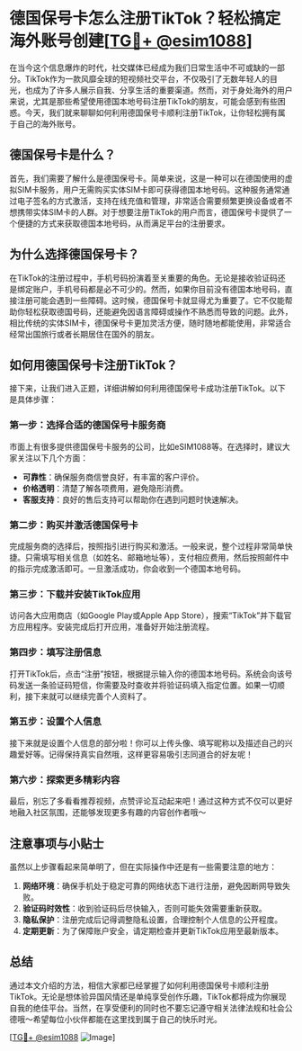# 德国保号卡怎么注册TikTok？轻松搞定海外账号创建[[TG💪+ @esim1088](https://t.me/s/esim1088)]

在当今这个信息爆炸的时代，社交媒体已经成为我们日常生活中不可或缺的一部分。TikTok作为一款风靡全球的短视频社交平台，不仅吸引了无数年轻人的目光，也成为了许多人展示自我、分享生活的重要渠道。然而，对于身处海外的用户来说，尤其是那些希望使用德国本地号码注册TikTok的朋友，可能会感到有些困惑。今天，我们就来聊聊如何利用德国保号卡顺利注册TikTok，让你轻松拥有属于自己的海外账号。

## 德国保号卡是什么？

首先，我们需要了解什么是德国保号卡。简单来说，这是一种可以在德国使用的虚拟SIM卡服务，用户无需购买实体SIM卡即可获得德国本地号码。这种服务通常通过电子签名的方式激活，支持在线充值和管理，非常适合需要频繁更换设备或者不想携带实体SIM卡的人群。对于想要注册TikTok的用户而言，德国保号卡提供了一个便捷的方式来获取德国本地号码，从而满足平台的注册要求。

## 为什么选择德国保号卡？

在TikTok的注册过程中，手机号码扮演着至关重要的角色。无论是接收验证码还是绑定账户，手机号码都是必不可少的。然而，如果你目前没有德国本地号码，直接注册可能会遇到一些障碍。这时候，德国保号卡就显得尤为重要了。它不仅能帮助你轻松获取德国号码，还能避免因语言障碍或操作不熟悉而导致的问题。此外，相比传统的实体SIM卡，德国保号卡更加灵活方便，随时随地都能使用，非常适合经常出国旅行或者长期居住在国外的朋友。

## 如何用德国保号卡注册TikTok？

接下来，让我们进入正题，详细讲解如何利用德国保号卡成功注册TikTok。以下是具体步骤：

### 第一步：选择合适的德国保号卡服务商

市面上有很多提供德国保号卡服务的公司，比如eSIM1088等。在选择时，建议大家关注以下几个方面：
- **可靠性**：确保服务商信誉良好，有丰富的客户评价。
- **价格透明**：清楚了解各项费用，避免隐形消费。
- **客服支持**：良好的售后支持可以帮助你在遇到问题时快速解决。

### 第二步：购买并激活德国保号卡

完成服务商的选择后，按照指引进行购买和激活。一般来说，整个过程非常简单快捷。只需填写相关信息（如姓名、邮箱地址等），支付相应费用，然后按照邮件中的指示完成激活即可。一旦激活成功，你会收到一个德国本地号码。

### 第三步：下载并安装TikTok应用

访问各大应用商店（如Google Play或Apple App Store），搜索“TikTok”并下载官方应用程序。安装完成后打开应用，准备好开始注册流程。

### 第四步：填写注册信息

打开TikTok后，点击“注册”按钮，根据提示输入你的德国本地号码。系统会向该号码发送一条验证码短信，你需要及时查收并将验证码填入指定位置。如果一切顺利，接下来就可以继续完善个人资料了。

### 第五步：设置个人信息

接下来就是设置个人信息的部分啦！你可以上传头像、填写昵称以及描述自己的兴趣爱好等。记得保持真实自然哦，这样更容易吸引志同道合的好友呢！

### 第六步：探索更多精彩内容

最后，别忘了多看看推荐视频，点赞评论互动起来吧！通过这种方式不仅可以更好地融入社区氛围，还能够发现更多有趣的内容创作者哦～

## 注意事项与小贴士

虽然以上步骤看起来简单明了，但在实际操作中还是有一些需要注意的地方：

1. **网络环境**：确保手机处于稳定可靠的网络状态下进行注册，避免因断网导致失败。
2. **验证码时效性**：收到验证码后尽快输入，否则可能失效需要重新获取。
3. **隐私保护**：注册完成后记得调整隐私设置，合理控制个人信息的公开程度。
4. **定期更新**：为了保障账户安全，请定期检查并更新TikTok应用至最新版本。

## 总结

通过本文介绍的方法，相信大家都已经掌握了如何利用德国保号卡顺利注册TikTok。无论是想体验异国风情还是单纯享受创作乐趣，TikTok都将成为你展现自我的绝佳平台。当然，在享受便利的同时也不要忘记遵守相关法律法规和社会公德哦～希望每位小伙伴都能在这里找到属于自己的快乐时光。

[[TG💪+ @esim1088](https://t.me/s/esim1088) ![Image](https://i.postimg.cc/4NQfJmqS/Snipaste-2025-05-13-00-14-12.png)]